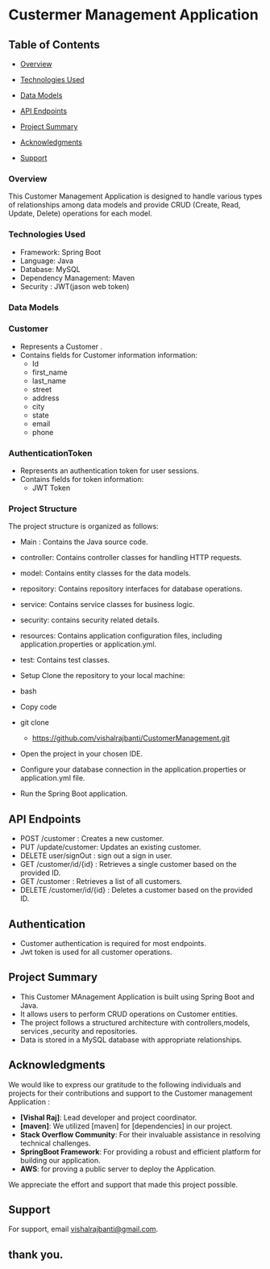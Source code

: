 # Custermer Management Application

## Table of Contents

- [Overview](#overview)
- [Technologies Used](#Technologies-Used)
- [Data Models](#Data-Models)

- [API Endpoints](#API-Endpoints)
- [Project Summary](#Project-Summary)
  
- [Acknowledgments](#Acknowledgments)  
- [Support ](#Support)



### Overview
This Customer Management Application  is designed to handle various types of relationships  among data models and provide CRUD (Create, Read, Update, Delete) operations for each model. 

### Technologies Used
- Framework: Spring Boot
- Language: Java
- Database: MySQL 
- Dependency Management: Maven
- Security : JWT(jason web token)
### Data Models

### Customer
- Represents a Customer .
- Contains fields for Customer information information:
  - Id
  - first_name
  - last_name
  - street
  - address
  - city
  - state
  - email
  - phone 

 
### AuthenticationToken
- Represents an authentication token for user sessions.
- Contains fields for token information:
  - JWT Token 
 
### Project Structure
The project structure is organized as follows:

- Main : Contains the Java source code.
- controller: Contains controller classes for handling HTTP requests.
- model: Contains entity classes for the data models.
- repository: Contains repository interfaces for database operations.
- service: Contains service classes for business logic.
- security: contains security related details.
- resources: Contains application configuration files, including application.properties or application.yml.
- test: Contains test classes.
- Setup
    Clone the repository to your local machine:

 - bash
- Copy code
- git clone 
  - https://github.com/vishalrajbanti/CustomerManagement.git
- Open the project in your chosen IDE.

- Configure your database connection in the application.properties or application.yml file.

- Run the Spring Boot application.

 

## API Endpoints

- POST   /customer : Creates a new customer.
- PUT    /update/customer: Updates an existing customer. 
- DELETE user/signOut : sign out a sign in user.
- GET   /customer/id/{id} :  Retrieves a single customer based on the provided ID.
- GET     /customer : Retrieves a list of all customers.
- DELETE  /customer/id/{id} : Deletes a customer based on the provided ID.


## Authentication
- Customer authentication is required for most endpoints.
- Jwt token is used  for all customer operations.



## Project Summary
- This Customer MAnagement Application is built using Spring Boot and Java.
- It allows users to perform CRUD operations on Customer entities.
- The project follows a structured architecture with controllers,models, services ,security and repositories.
- Data is stored in a MySQL database with appropriate relationships.


## Acknowledgments

We would like to express our gratitude to the following individuals and projects for their contributions and support to the Customer management Application :

- **[Vishal Raj]**: Lead developer and project coordinator.
- **[maven]**: We utilized [maven] for [dependencies] in our project.
- **Stack Overflow Community**: For their invaluable assistance in resolving technical challenges.
- **SpringBoot Framework**: For providing a robust and efficient platform for building our application.
- **AWS**: for proving a public server to deploy the Application.

We appreciate the  effort and support that made this project possible.



## Support

For support, email vishalrajbanti@gmail.com.

## thank you.







